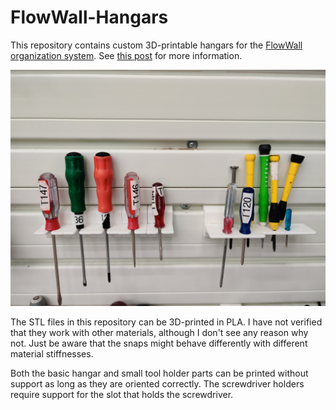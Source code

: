 # FlowWall-Hangars
This repository contains custom 3D-printable hangars for the [FlowWall organization system](https://www.flowwall.com/). See [this post](https://uflbsail.net/?p=3584) for more information.

![Hangars in use](img/hangars_in_use.jpg)

The STL files in this repository can be 3D-printed in PLA. I have not verified that they work with other materials, although I don't see any reason why not. Just be aware that the snaps might behave differently with different material stiffnesses.

Both the basic hangar and small tool holder parts can be printed without support as long as they are oriented correctly. The screwdriver holders require support for the slot that holds the screwdriver.
